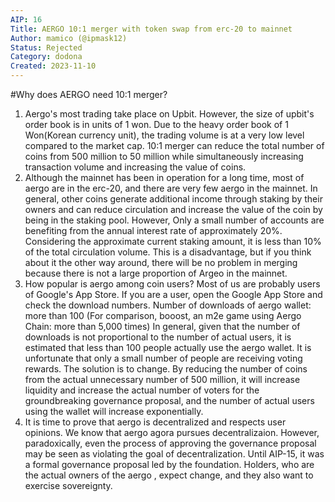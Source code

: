 ```yaml
---
AIP: 16
Title: AERGO 10:1 merger with token swap from erc-20 to mainnet
Author: mamico (@ipmask12)
Status: Rejected
Category: dodona
Created: 2023-11-10
---
```


#Why does AERGO need 10:1 merger?
1. Aergo's most trading take place on Upbit. However, the size of upbit's order book is in units of 1 won. Due to the heavy order book of 1 Won(Korean currency unit), the trading volume is at a very low level compared to the market cap. 10:1 merger can reduce the total number of coins from 500 million to 50 million while simultaneously increasing transaction volume and increasing the value of coins.
2. Although the mainnet has been in operation for a long time, most of aergo are in the erc-20, and there are very few aergo in the mainnet. In general, other coins generate additional income through staking by their owners and can reduce circulation and increase the value of the coin by being in the staking pool. However, Only a small number of accounts are benefiting from the annual interest rate of approximately 20%. Considering the approximate current staking amount, it is less than 10% of the total circulation volume. This is a disadvantage, but if you think about it the other way around, there will be no problem in merging because there is not a large proportion of Argeo in the mainnet.
3. How popular is aergo among coin users? Most of us are probably users of Google's App Store. If you are a user, open the Google App Store and check the download numbers. Number of downloads of aergo wallet: more than 100 (For comparison, booost, an m2e game using Aergo Chain: more than 5,000 times) In general, given that the number of downloads is not proportional to the number of actual users, it is estimated that less than 100 people actually use the aergo wallet. It is unfortunate that only a small number of people are receiving voting rewards. The solution is to change. By reducing the number of coins from the actual unnecessary number of 500 million, it will increase liquidity and increase the actual number of voters for the groundbreaking governance proposal, and the number of actual users using the wallet will increase exponentially.
4. It is time to prove that aergo is decentralized and respects user opinions. We know that aergo agora pursues decentralizaion. However, paradoxically, even the process of approving the governance proposal may be seen as violating the goal of decentralization. Until AIP-15, it was a formal governance proposal led by the foundation. Holders, who are the actual owners of the aergo , expect change, and they also want to exercise sovereignty.
